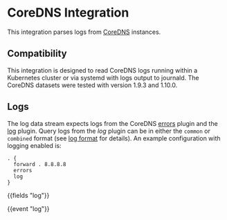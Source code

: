 # CoreDNS Integration

This integration parses logs from [CoreDNS](https://coredns.io/) instances.

## Compatibility

This integration is designed to read CoreDNS logs running within a Kubernetes cluster or via systemd with logs output to journald. The CoreDNS datasets were tested with version 1.9.3 and 1.10.0.

## Logs

The log data stream expects logs from the CoreDNS [errors](https://coredns.io/plugins/errors/) plugin and the [log](https://coredns.io/plugins/log/) plugin. Query logs from the _log_ plugin can be in either the `common` or `combined` format (see [log format](https://coredns.io/plugins/log/#log-format) for details).
An example configuration with logging enabled is:
```
. {
  forward . 8.8.8.8
  errors
  log
}
```

{{fields "log"}}

{{event "log"}}